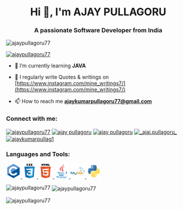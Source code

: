 <h1 align="center">Hi 👋, I'm AJAY PULLAGORU</h1>
<h3 align="center">A passionate Software Developer from India</h3>

<p align="left"> <img src="https://komarev.com/ghpvc/?username=ajaypullagoru77&label=Profile%20views&color=0e75b6&style=flat" alt="ajaypullagoru77" /> </p>

<p align="left"> <a href="https://twitter.com/ajaypullagoru77" target="blank"><img src="https://img.shields.io/twitter/follow/ajaypullagoru77?logo=twitter&style=for-the-badge" alt="ajaypullagoru77" /></a> </p>

- 🌱 I’m currently learning **JAVA**

- 📝 I regularly write Quotes & writings on [https://www.instagram.com/mine_writings7/](https://www.instagram.com/mine_writings7/)

- 📫 How to reach me **ajaykumarpullagoru77@gmail.com**

<h3 align="left">Connect with me:</h3>
<p align="left">
<a href="https://twitter.com/ajaypullagoru77" target="blank"><img align="center" src="https://raw.githubusercontent.com/rahuldkjain/github-profile-readme-generator/master/src/images/icons/Social/twitter.svg" alt="ajaypullagoru77" height="30" width="40" /></a>
<a href="https://linkedin.com/in/ajay pullagoru" target="blank"><img align="center" src="https://raw.githubusercontent.com/rahuldkjain/github-profile-readme-generator/master/src/images/icons/Social/linked-in-alt.svg" alt="ajay pullagoru" height="30" width="40" /></a>
<a href="https://fb.com/ajay pullagoru" target="blank"><img align="center" src="https://raw.githubusercontent.com/rahuldkjain/github-profile-readme-generator/master/src/images/icons/Social/facebook.svg" alt="ajay pullagoru" height="30" width="40" /></a>
<a href="https://instagram.com/_ajai.pullagoru_" target="blank"><img align="center" src="https://raw.githubusercontent.com/rahuldkjain/github-profile-readme-generator/master/src/images/icons/Social/instagram.svg" alt="_ajai.pullagoru_" height="30" width="40" /></a>
<a href="https://www.hackerrank.com/ajaykumarpullag1" target="blank"><img align="center" src="https://raw.githubusercontent.com/rahuldkjain/github-profile-readme-generator/master/src/images/icons/Social/hackerrank.svg" alt="ajaykumarpullag1" height="30" width="40" /></a>
</p>

<h3 align="left">Languages and Tools:</h3>
<p align="left"> <a href="https://www.cprogramming.com/" target="_blank" rel="noreferrer"> <img src="https://raw.githubusercontent.com/devicons/devicon/master/icons/c/c-original.svg" alt="c" width="40" height="40"/> </a> <a href="https://www.w3schools.com/css/" target="_blank" rel="noreferrer"> <img src="https://raw.githubusercontent.com/devicons/devicon/master/icons/css3/css3-original-wordmark.svg" alt="css3" width="40" height="40"/> </a> <a href="https://www.w3.org/html/" target="_blank" rel="noreferrer"> <img src="https://raw.githubusercontent.com/devicons/devicon/master/icons/html5/html5-original-wordmark.svg" alt="html5" width="40" height="40"/> </a> <a href="https://www.java.com" target="_blank" rel="noreferrer"> <img src="https://raw.githubusercontent.com/devicons/devicon/master/icons/java/java-original.svg" alt="java" width="40" height="40"/> </a> <a href="https://www.mysql.com/" target="_blank" rel="noreferrer"> <img src="https://raw.githubusercontent.com/devicons/devicon/master/icons/mysql/mysql-original-wordmark.svg" alt="mysql" width="40" height="40"/> </a> <a href="https://www.python.org" target="_blank" rel="noreferrer"> <img src="https://raw.githubusercontent.com/devicons/devicon/master/icons/python/python-original.svg" alt="python" width="40" height="40"/> </a> </p>

<p><img align="left" src="https://github-readme-stats.vercel.app/api/top-langs?username=ajaypullagoru77&show_icons=true&locale=en&layout=compact" alt="ajaypullagoru77" /></p>

<p>&nbsp;<img align="center" src="https://github-readme-stats.vercel.app/api?username=ajaypullagoru77&show_icons=true&locale=en" alt="ajaypullagoru77" /></p>

<p><img align="center" src="https://github-readme-streak-stats.herokuapp.com/?user=ajaypullagoru77&" alt="ajaypullagoru77" /></p>
